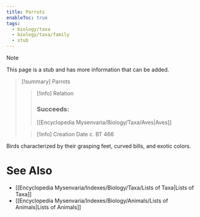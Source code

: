 ```yaml
---
title: Parrots
enableToc: true
tags:
  - biology/taxa
  - biology/taxa/family
  - stub
---
```


> [!note]
> This page is a stub and has more information that can be added.

> [!summary] Parrots
> > [!info] Relation
> > ### Succeeds:
> > [[Encyclopedia Mysenvaria/Biology/Taxa/Aves|Aves]]
>
> > [!info] Creation Date
> > c. BT 466

Birds characterized by their grasping feet, curved bills, and exotic colors.

# See Also
- [[Encyclopedia Mysenvaria/Indexes/Biology/Taxa/Lists of Taxa|Lists of Taxa]]
- [[Encyclopedia Mysenvaria/Indexes/Biology/Animals/Lists of Animals|Lists of Animals]]
